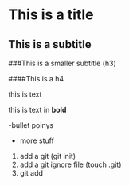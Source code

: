 # This is a title

## This is a subtitle

###This is a smaller subtitle (h3)

####This is a h4
 
this is text

this is text in **bold**

-bullet poinys
- more stuff

1) add a git (git init)
2) add a git ignore file (touch .git)
3) git add 